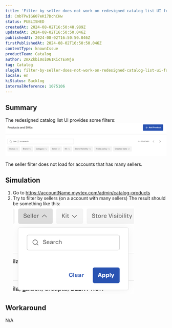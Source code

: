 ```yaml
---
title: 'Filter by seller does not work on redesigned catalog list UI for accounts with many sellers'
id: CmbTPwIG607eKi7DchCHw
status: PUBLISHED
createdAt: 2024-08-02T16:50:48.989Z
updatedAt: 2024-08-02T16:50:50.046Z
publishedAt: 2024-08-02T16:50:50.046Z
firstPublishedAt: 2024-08-02T16:50:50.046Z
contentType: knownIssue
productTeam: Catalog
author: 2mXZkbi0oi061KicTExNjo
tag: Catalog
slugEN: filter-by-seller-does-not-work-on-redesigned-catalog-list-ui-for-accounts-with-many-sellers
locale: en
kiStatus: Backlog
internalReference: 1075106
---
```


## Summary


The redesigned catalog list UI provides some filters:
 ![](https://raw.githubusercontent.com/vtexdocs/help-center-content/refs/heads/main/docs/en/known-issues/Catalog/filter-by-seller-does-not-work-on-redesigned-catalog-list-ui-for-accounts-with-many-sellers_1.png)

The seller filter does not load for accounts that has many sellers.


##

## Simulation



1. Go to https://accountName.myvtex.com/admin/catalog-products
2. Try to filter by sellers (on a account with many sellers)
The result should be something like this:
 ![](https://raw.githubusercontent.com/vtexdocs/help-center-content/refs/heads/main/docs/en/known-issues/Catalog/filter-by-seller-does-not-work-on-redesigned-catalog-list-ui-for-accounts-with-many-sellers_2.png)


##

## Workaround


N/A





